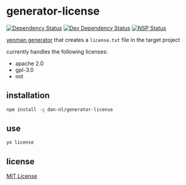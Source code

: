 # generator-license
[![Dependency Status][david-dm-image]][david-dm-url] [![Dev Dependency Status][david-dm-dev-image]][david-dm-dev-url] [![NSP Status][nsp-image]][nsp-url]

[yeoman generator][yeoman-getting-started-url] that creates a `license.txt` file in the target project

currently handles the following licenses:

* apache 2.0
* gpl-3.0
* mit

## installation
```bash
npm install -g dan-nl/generator-license
```

## use
```bash
yo license
```

## license
[MIT License][mit-license]

[david-dm-image]: https://david-dm.org/dan-nl/generator-license.svg
[david-dm-url]: https://david-dm.org/dan-nl/generator-license
[david-dm-dev-image]: https://david-dm.org/dan-nl/generator-license/dev-status.svg
[david-dm-dev-url]: https://david-dm.org/dan-nl/generator-license?type=dev
[mit-license]: https://raw.githubusercontent.com/dan-nl/generator-license/master/license.txt
[nsp-image]: https://nodesecurity.io/orgs/githubdan-nl/projects/d93e0c95-54d1-414b-966d-159e396074c5/badge
[nsp-url]: https://nodesecurity.io/orgs/githubdan-nl/projects/d93e0c95-54d1-414b-966d-159e396074c5
[yeoman-getting-started-url]: http://yeoman.io/authoring/index.html

